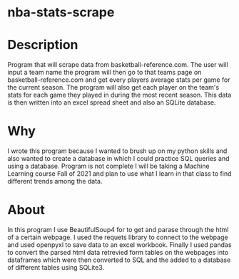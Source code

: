 # nba-stats-scrape

# Description 
Program that will scrape data from basketball-reference.com. The user will input a team name the program will then go to that teams page on basketball-reference.com and get every players average stats per game for the current season. The program will also get each player on the team's stats for each game they played in during the most recent season. This data is then written into an excel spread sheet and also an SQLite database.

# Why
I wrote this program because I wanted to brush up on my python skills and also wanted to create a database in which I could practice SQL queries and using a database. Program is not complete I will be taking a Machine Learning course Fall of 2021 and plan to use what I learn in that class to find different trends among the data.

# About
In this program I use BeautifulSoup4 for to get and parase through the html of a certain webpage. I used the requets library to connect to the webpage and used openpyxl to save data to an excel workbook. Finally I used pandas to convert the parsed html data retrevied form tables on the webpages into dataframes which were then converted to SQL and the added to a database of different tables using SQLite3.
